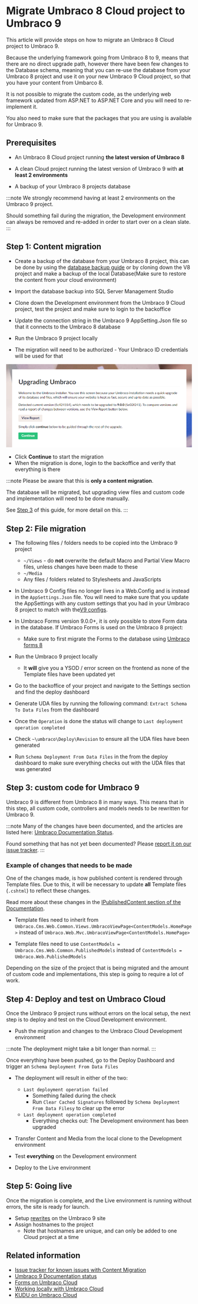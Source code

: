 # Migrate Umbraco 8 Cloud project to Umbraco 9

This article will provide steps on how to migrate an Umbraco 8 Cloud project to Umbraco 9.

Because the underlying framework going from Umbraco 8 to 9, means that there are no direct upgrade path, however there have been few changes to the Database schema, meaning that you can re-use the database from your Umbraco 8 project and use it on your new Umbraco 9 Cloud project, so that you have your content from Umbarco 8.

It is not possible to migrate the custom code, as the underlying web framework updated from ASP.NET to ASP.NET Core and you will need to re-implement it.

You also need to make sure that the packages that you are using is available for Umbraco 9.

<!--Removed for now, might move it back as we create a article for V8-9
Read the [general article about Content migration](../../../Getting-Started/Setup/Upgrading/migrating-to-v8#limitations) to learn more about limitations and other things that can come into play when migrating your Umbraco site from 7 to 8.
-->

<!--Needs V9 update
## Video tutorial

<iframe width="800" height="450" src="https://www.youtube.com/embed/videoseries?list=PLG_nqaT-rbpxrVkhlMedRKL9frAVIHlve" frameborder="0" allow="autoplay; encrypted-media" allowfullscreen></iframe>
-->

## Prerequisites

* An Umbraco 8 Cloud project running **the latest version of Umbraco 8**

* A clean Cloud project running the latest version of Umbraco 9 with **at least 2 environments**

* A backup of your Umbraco 8 projects database

:::note
We strongly recommend having at least 2 environments on the Umbraco 9 project.

Should something fail during the migration, the Development environment can always be removed and re-added in order to start over on a clean slate.
:::

## Step 1: Content migration

* Create a backup of the database from your Umbraco 8 project, this can be done by using the [database backup guide](..\..\Databases\Backups) or by cloning down the V8 project and make a backup of the local Database(Make sure to restore the content from your cloud environment)

* Import the database backup into SQL Server Management Studio

* Clone down the Development environment from the Umbraco 9 Cloud project, test the project and make sure to login to the backoffice

* Update the connection string in the Umbraco 9 AppSetting.Json file so that it connects to the Umbraco 8 database

* Run the Umbraco 9 project locally

* The migration will need to be authorized - Your Umbraco ID credentials will be used for that

![Authorize upgrade](images/upgrade-to-9_1.png)

* Click **Continue** to start the migration
* When the migration is done, login to the backoffice and verify that everything is there

:::note
Please be aware that this is **only a content migration**.

The database will be migrated, but upgrading view files and custom code and implementation will need to be done manually.

See [Step 3](#Step-3-setup-custom-code-for-umbraco-8) of this guide, for more detail on this.
:::

## Step 2: File migration

* The following files / folders needs to be copied into the Umbraco 9 project
    * `~/Views` - do **not** overwrite the default Macro and Partial View Macro files, unless changes have been made to these
    * `~/Media`
    * Any files / folders related to Stylesheets and JavaScripts

* In Umbraco 9 Config files no longer lives in a Web.Config and is instead in the `AppSettings.Json` file. You will need to make sure that you update the AppSettings with any custom settings that you had in your Umbraco 8 project to match with the[V9 configs](../../../Reference/V9-Config/index.md).

* In Umbraco Forms version 9.0.0+, it is only possible to store Form data in the database. If Umbraco Forms is used on the Umbraco 8 project:

    * Make sure to first migrate the Forms to the database using [Umbraco forms 8](../../../Add-ons/UmbracoForms/Developer/Forms-in-the-Database/)

* Run the Umbraco 9 project locally
    * It **will** give you a YSOD / error screen on the frontend as none of the Template files have been updated yet

* Go to the backoffice of your project and navigate to the Settings section and find the deploy dashboard

* Generate UDA files by running the following command: `Extract Schema To Data Files` from the dashboard

* Once the `Operation` is done the status will change to `Last deployment operation completed`

* Check `~\umbraco\Deploy\Revision` to ensure all the UDA files have been generated

* Run `Schema Deployment From Data Files` in the from the deploy dashboard to make sure everything checks out with the UDA files that was generated

## Step 3: custom code for Umbraco 9

Umbraco 9 is different from Umbraco 8 in many ways. This means that in this step, all custom code, controllers and models needs to be rewritten for Umbraco 9.

:::note
Many of the changes have been documented, and the articles are listed here: [Umbraco Documentation Status](/../../../Umbraco9Articles).

Found something that has not yet been documented? Please [report it on our issue tracker](https://github.com/umbraco/UmbracoDocs/issues).
:::

### Example of changes that needs to be made

One of the changes made, is how published content is rendered through Template files. Due to this, it will be necessary to update **all** Template files (`.cshtml`) to reflect these changes.

Read more about these changes in the [IPublishedContent section of the Documentation](../../../Reference/Querying/IPublishedContent/).

* Template files need to inherit from `Umbraco.Cms.Web.Common.Views.UmbracoViewPage<ContentModels.HomePage>` instead of `Umbraco.Web.Mvc.UmbracoViewPage<ContentModels.HomePage>`

* Template files need to use `ContentModels = Umbraco.Cms.Web.Common.PublishedModels` instead of `ContentModels = Umbraco.Web.PublishedModels`

Depending on the size of the project that is being migrated and the amount of custom code and implementations, this step is going to require a lot of work.

## Step 4: Deploy and test on Umbraco Cloud

Once the Umbraco 9 project runs without errors on the local setup, the next step is to deploy and test on the Cloud Development environment.

* Push the migration and changes to the Umbraco Cloud Development environment

:::note
The deployment might take a bit longer than normal.
:::

Once everything have been pushed, go to the Deploy Dashboard and trigger an `Schema Deployment From Data Files`

* The deployment will result in either of the two:
    * `Last deployment operation failed`
        * Something failed during the check
        * Run `Clear Cached Signatures` followed by `Schema Deployment From Data Filesy` to clear up the error
    * `Last deployment operation completed`
        * Everything checks out: The Development environment has been upgraded

* Transfer Content and Media from the local clone to the Development environment

* Test **everything** on the Development environment

* Deploy to the Live environment

## Step 5: Going live

Once the migration is complete, and the Live environment is running without errors, the site is ready for launch.

* Setup [rewrites](../../../Reference\Routing\IISRewriteRules) on the Umbraco 9 site
* Assign hostnames to the project
    * Note that hostnames are unique, and can only be added to one Cloud project at a time

## Related information

* [Issue tracker for known issues with Content Migration](https://github.com/umbraco/UmbracoDocs/issues)
* [Umbraco 9 Documentation status](../../../Umbraco9Articles)
* [Forms on Umbraco Cloud](../../Deployment/Umbraco-Forms-on-Cloud)
* [Working locally with Umbraco Cloud](../../Set-Up/Working-Locally/)
* [KUDU on Umbraco Cloud](../../Set-Up/Power-Tools/)
